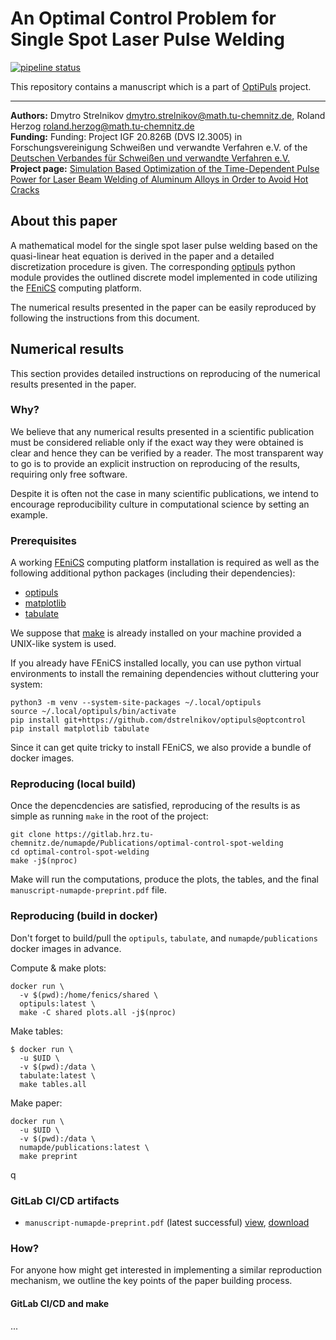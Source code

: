 An Optimal Control Problem for Single Spot Laser Pulse Welding
==============================================================

[![pipeline status](https://gitlab.hrz.tu-chemnitz.de/numapde/Publications/optimal-control-spot-welding/badges/master/pipeline.svg)](https://gitlab.hrz.tu-chemnitz.de/numapde/Publications/optimal-control-spot-welding/-/commits/master)

This repository contains a manuscript which is a part of [OptiPuls][projectpage] project.

---

**Authors:** Dmytro Strelnikov <dmytro.strelnikov@math.tu-chemnitz.de>, Roland Herzog <roland.herzog@math.tu-chemnitz.de>  
**Funding:** Funding: Project IGF 20.826B (DVS I2.3005) in Forschungsvereinigung Schweißen und verwandte Verfahren e.V. of the [Deutschen Verbandes für Schweißen und verwandte Verfahren e.V.](https://www.die-verbindungs-spezialisten.de/)  
**Project page:** [Simulation Based Optimization of the Time-Dependent Pulse Power for Laser Beam Welding of Aluminum Alloys in Order to Avoid Hot Cracks][projectpage]


## About this paper

A mathematical model for the single spot laser pulse welding based on the quasi-linear heat equation is derived in the paper and a detailed discretization procedure is given. The corresponding [optipuls](https://github.com/dstrelnikov/optipuls) python module provides the outlined discrete model implemented in code utilizing the [FEniCS](https://fenicsproject.org/) computing platform.

The numerical results presented in the paper can be easily reproduced by following the instructions from this document.


## Numerical results

This section provides detailed instructions on reproducing of the numerical results presented in the paper.

### Why?

We believe that any numerical results presented in a scientific publication must be considered reliable only if the exaсt way they were obtained is clear and hence they can be verified by a reader. The most transparent way to go is to provide an explicit instruction on reproducing of the results, requiring only free software.

Despite it is often not the case in many scientific publications, we intend to encourage reproducibility culture in computational science by setting an example.

### Prerequisites

A working [FEniCS](https://fenicsproject.org/) computing platform installation is required as well as the following additional python packages (including their dependencies):

- [optipuls](https://github.com/dstrelnikov/optipuls)
- [matplotlib](https://pypi.org/project/matplotlib/)
- [tabulate](https://pypi.org/project/tabulate/)

We suppose that [make](https://www.gnu.org/software/make/) is already installed on your machine provided a UNIX-like system is used.

If you already have FEniCS installed locally, you can use python virtual environments to install the remaining dependencies without cluttering your system:
```
python3 -m venv --system-site-packages ~/.local/optipuls
source ~/.local/optipuls/bin/activate
pip install git+https://github.com/dstrelnikov/optipuls@optcontrol
pip install matplotlib tabulate
```

Since it can get quite tricky to install FEniCS, we also provide a bundle of docker images.


### Reproducing (local build)

Once the depencdencies are satisfied, reproducing of the results is as simple as running `make` in the root of the project:
```
git clone https://gitlab.hrz.tu-chemnitz.de/numapde/Publications/optimal-control-spot-welding
cd optimal-control-spot-welding
make -j$(nproc)
```

Make will run the computations, produce the plots, the tables, and the final `manuscript-numapde-preprint.pdf` file.


### Reproducing (build in docker)

Don't forget to build/pull the `optipuls`, `tabulate`, and `numapde/publications` docker images in advance.

Compute & make plots:
```
docker run \
  -v $(pwd):/home/fenics/shared \
  optipuls:latest \
  make -C shared plots.all -j$(nproc)
```

Make tables:
```
$ docker run \
  -u $UID \
  -v $(pwd):/data \
  tabulate:latest \
  make tables.all
```

Make paper:
```
docker run \
  -u $UID \
  -v $(pwd):/data \
  numapde/publications:latest \
  make preprint
```

q
### GitLab CI/CD artifacts

- `manuscript-numapde-preprint.pdf` (latest successful) [view][gitlab-pdf-view], [download][gitlab-pdf-download]

### How?

For anyone how might get interested in implementing a similar reproduction mechanism, we outline the key points of the paper building process.

#### GitLab CI/CD and make

...

[projectpage]: https://www.tu-chemnitz.de/mathematik/part_dgl/projects/optipuls/index.en.php "OptiPuls"

[gitlab-pdf-view]: https://gitlab.hrz.tu-chemnitz.de/numapde/Publications/optimal-control-spot-welding/-/jobs/artifacts/master/file/manuscript-numapde-preprint.pdf?job=tex
[gitlab-pdf-download]: https://gitlab.hrz.tu-chemnitz.de/numapde/Publications/optimal-control-spot-welding/-/jobs/artifacts/master/raw/manuscript-numapde-preprint.pdf?job=tex
